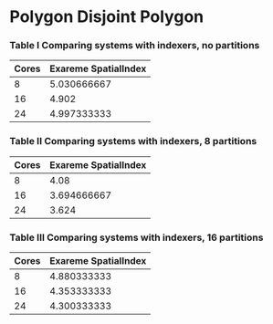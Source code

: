# Polygon Disjoint Polygon


### Table I Comparing systems with indexers, no partitions
Cores | Exareme SpatialIndex
--- | --- 
8 | 5.030666667
16 | 4.902
24 | 4.997333333
          
### Table II Comparing systems with indexers, 8 partitions       
Cores | Exareme SpatialIndex
--- | --- 
8 | 4.08
16 | 3.694666667
24 | 3.624
          
### Table III Comparing systems with indexers, 16 partitions       
Cores | Exareme SpatialIndex
--- | --- 
8 | 4.880333333
16 | 4.353333333
24 | 4.300333333
